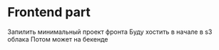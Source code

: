 # Frontend part

Запилить минимальный проект фронта
Буду хостить в начале в s3 облака
Потом может на бекенде
